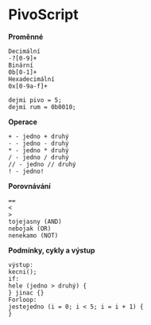 # PivoScript

**Proměnné**
```
Decimální
-?[0-9]+
Binární
0b[0-1]+
Hexadecimální
0x[0-9a-f]+

dejmi pivo = 5;
dejmi rum = 0b0010;
```

**Operace**
```
+ - jedno + druhý
- - jedno - druhý
* - jedno * druhý
/ - jedno / druhý
// - jedno // druhý
! - jedno!
```

**Porovnávání**
```
==
<
>
tojejasny (AND)
nebojak (OR)
nenekamo (NOT)
```

**Podmínky, cykly a výstup**
```
výstup:
kecni();
if:
hele (jedno > druhý) {
} jinac {}
Forloop:
jestejedno (i = 0; i < 5; i = i + 1) {
}
```

